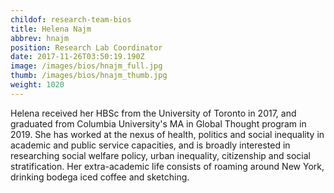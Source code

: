 ```yaml
---
childof: research-team-bios
title: Helena Najm
abbrev: hnajm
position: Research Lab Coordinator
date: 2017-11-26T03:50:19.190Z
image: /images/bios/hnajm_full.jpg
thumb: /images/bios/hnajm_thumb.jpg
weight: 1020
---
```

Helena received her HBSc from the University of Toronto in 2017, and graduated from Columbia University's MA in Global Thought program in 2019. She has worked at the nexus of health, politics and social inequality in academic and public service capacities, and is broadly interested in researching social welfare policy, urban inequality, citizenship and social stratification. Her extra-academic life consists of roaming around New York, drinking bodega iced coffee and sketching.


